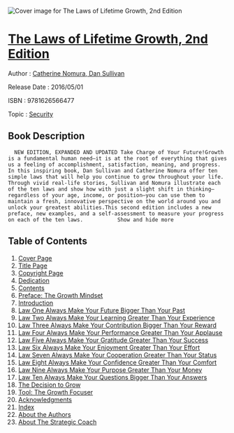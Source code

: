 ![Cover image for The Laws of Lifetime Growth, 2nd Edition](https://imgdetail.ebookreading.net/cover/cover/security/EB9781626566477.jpg)

[The Laws of Lifetime Growth, 2nd Edition](https://ebookreading.net/view/book/The+Laws+of+Lifetime+Growth%2C+2nd+Edition-EB9781626566477_1.html "The Laws of Lifetime Growth, 2nd Edition")
====================================================================================================================

Author : [Catherine Nomura](https://ebookreading.net/search/author/Catherine+Nomura),[ Dan Sullivan](https://ebookreading.net/search/author/+Dan+Sullivan)

Release Date : 2016/05/01

ISBN : 9781626566477

Topic : [Security](https://ebookreading.net/search/category/security)

Book Description
-----------------

      NEW EDITION, EXPANDED AND UPDATED Take Charge of Your Future!Growth is a fundamental human need—it is at the root of everything that gives us a feeling of accomplishment, satisfaction, meaning, and progress. In this inspiring book, Dan Sullivan and Catherine Nomura offer ten simple laws that will help you continue to grow throughout your life. Through vivid real-life stories, Sullivan and Nomura illustrate each of the ten laws and show how with just a slight shift in thinking—regardless of your age, income, or position—you can use them to maintain a fresh, innovative perspective on the world around you and unlock your greatest abilities.This second edition includes a new preface, new examples, and a self-assessment to measure your progress on each of the ten laws.           Show and hide more                
Table of Contents
-----------------

1. [Cover Page](https://ebookreading.net/view/book/The+Laws+of+Lifetime+Growth%2C+2nd+Edition-EB9781626566477_1.html)
1. [Title Page](https://ebookreading.net/view/book/The+Laws+of+Lifetime+Growth%2C+2nd+Edition-EB9781626566477_4.html)
1. [Copyright Page](https://ebookreading.net/view/book/The+Laws+of+Lifetime+Growth%2C+2nd+Edition-EB9781626566477_5.html)
1. [Dedication](https://ebookreading.net/view/book/The+Laws+of+Lifetime+Growth%2C+2nd+Edition-EB9781626566477_6.html)
1. [Contents](https://ebookreading.net/view/book/The+Laws+of+Lifetime+Growth%2C+2nd+Edition-EB9781626566477_7.html)
1. [Preface: The Growth Mindset](https://ebookreading.net/view/book/The+Laws+of+Lifetime+Growth%2C+2nd+Edition-EB9781626566477_8.html#pref_1)
1. [Introduction](https://ebookreading.net/view/book/The+Laws+of+Lifetime+Growth%2C+2nd+Edition-EB9781626566477_10.html#intro_1)
1. [Law One Always Make Your Future Bigger Than Your Past](https://ebookreading.net/view/book/The+Laws+of+Lifetime+Growth%2C+2nd+Edition-EB9781626566477_11.html#ch01_1)
1. [Law Two Always Make Your Learning Greater Than Your Experience](https://ebookreading.net/view/book/The+Laws+of+Lifetime+Growth%2C+2nd+Edition-EB9781626566477_12.html#ch02_1)
1. [Law Three Always Make Your Contribution Bigger Than Your Reward](https://ebookreading.net/view/book/The+Laws+of+Lifetime+Growth%2C+2nd+Edition-EB9781626566477_13.html#ch03_1)
1. [Law Four Always Make Your Performance Greater Than Your Applause](https://ebookreading.net/view/book/The+Laws+of+Lifetime+Growth%2C+2nd+Edition-EB9781626566477_14.html#ch04_1)
1. [Law Five Always Make Your Gratitude Greater Than Your Success](https://ebookreading.net/view/book/The+Laws+of+Lifetime+Growth%2C+2nd+Edition-EB9781626566477_15.html#ch05_1)
1. [Law Six Always Make Your Enjoyment Greater Than Your Effort](https://ebookreading.net/view/book/The+Laws+of+Lifetime+Growth%2C+2nd+Edition-EB9781626566477_16.html#ch06_1)
1. [Law Seven Always Make Your Cooperation Greater Than Your Status](https://ebookreading.net/view/book/The+Laws+of+Lifetime+Growth%2C+2nd+Edition-EB9781626566477_17.html#ch07_1)
1. [Law Eight Always Make Your Confidence Greater Than Your Comfort](https://ebookreading.net/view/book/The+Laws+of+Lifetime+Growth%2C+2nd+Edition-EB9781626566477_18.html#ch08_1)
1. [Law Nine Always Make Your Purpose Greater Than Your Money](https://ebookreading.net/view/book/The+Laws+of+Lifetime+Growth%2C+2nd+Edition-EB9781626566477_19.html#ch09_1)
1. [Law Ten Always Make Your Questions Bigger Than Your Answers](https://ebookreading.net/view/book/The+Laws+of+Lifetime+Growth%2C+2nd+Edition-EB9781626566477_20.html#ch10_1)
1. [The Decision to Grow](https://ebookreading.net/view/book/The+Laws+of+Lifetime+Growth%2C+2nd+Edition-EB9781626566477_21.html#ch11_1)
1. [Tool: The Growth Focuser](https://ebookreading.net/view/book/The+Laws+of+Lifetime+Growth%2C+2nd+Edition-EB9781626566477_22.html#ch12_1)
1. [Acknowledgments](https://ebookreading.net/view/book/The+Laws+of+Lifetime+Growth%2C+2nd+Edition-EB9781626566477_23.html#ack_1)
1. [Index](https://ebookreading.net/view/book/The+Laws+of+Lifetime+Growth%2C+2nd+Edition-EB9781626566477_24.html#index_1)
1. [About the Authors](https://ebookreading.net/view/book/The+Laws+of+Lifetime+Growth%2C+2nd+Edition-EB9781626566477_25.html#author_1)
1. [About The Strategic Coach](https://ebookreading.net/view/book/The+Laws+of+Lifetime+Growth%2C+2nd+Edition-EB9781626566477_26.html#ch026_1)
